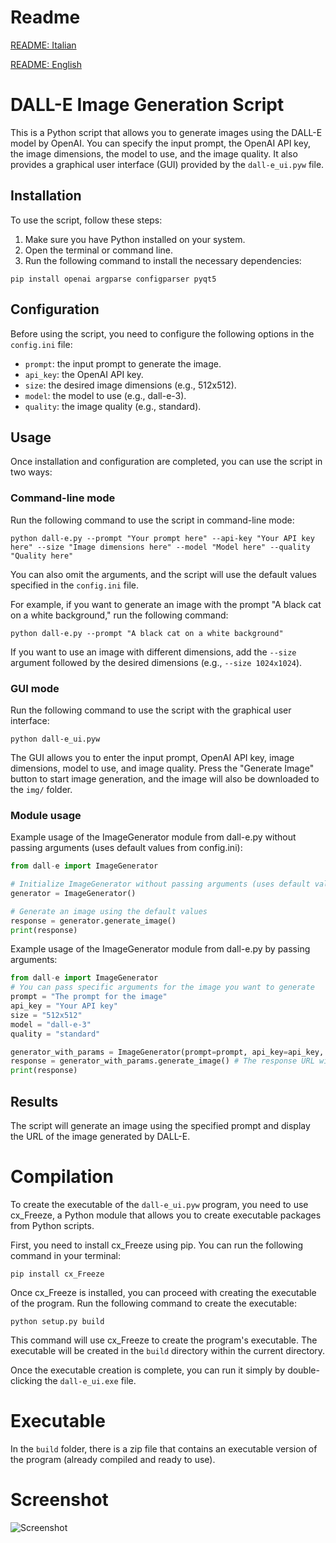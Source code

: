 # Readme
[README: Italian](./README_IT.md)

[README: English](./README.md)

# DALL-E Image Generation Script

This is a Python script that allows you to generate images using the DALL-E model by OpenAI. You can specify the input prompt, the OpenAI API key, the image dimensions, the model to use, and the image quality. It also provides a graphical user interface (GUI) provided by the `dall-e_ui.pyw` file.

## Installation

To use the script, follow these steps:

1. Make sure you have Python installed on your system.
2. Open the terminal or command line.
3. Run the following command to install the necessary dependencies:

```shell
pip install openai argparse configparser pyqt5
```

## Configuration

Before using the script, you need to configure the following options in the `config.ini` file:

- `prompt`: the input prompt to generate the image.
- `api_key`: the OpenAI API key.
- `size`: the desired image dimensions (e.g., 512x512).
- `model`: the model to use (e.g., dall-e-3).
- `quality`: the image quality (e.g., standard).

## Usage

Once installation and configuration are completed, you can use the script in two ways:

### Command-line mode

Run the following command to use the script in command-line mode:

```shell
python dall-e.py --prompt "Your prompt here" --api-key "Your API key here" --size "Image dimensions here" --model "Model here" --quality "Quality here"
```

You can also omit the arguments, and the script will use the default values specified in the `config.ini` file.

For example, if you want to generate an image with the prompt "A black cat on a white background," run the following command:

```shell
python dall-e.py --prompt "A black cat on a white background"
```

If you want to use an image with different dimensions, add the `--size` argument followed by the desired dimensions (e.g., `--size 1024x1024`).

### GUI mode

Run the following command to use the script with the graphical user interface:

```shell
python dall-e_ui.pyw
```

The GUI allows you to enter the input prompt, OpenAI API key, image dimensions, model to use, and image quality. Press the "Generate Image" button to start image generation, and the image will also be downloaded to the `img/` folder.

### Module usage
Example usage of the ImageGenerator module from dall-e.py without passing arguments (uses default values from config.ini):

```python
from dall-e import ImageGenerator

# Initialize ImageGenerator without passing arguments (uses default values from config.ini)
generator = ImageGenerator()

# Generate an image using the default values
response = generator.generate_image()
print(response)
```

Example usage of the ImageGenerator module from dall-e.py by passing arguments:

```python
from dall-e import ImageGenerator
# You can pass specific arguments for the image you want to generate
prompt = "The prompt for the image"
api_key = "Your API key"
size = "512x512"
model = "dall-e-3"
quality = "standard"

generator_with_params = ImageGenerator(prompt=prompt, api_key=api_key, size=size, model=model, quality=quality)
response = generator_with_params.generate_image() # The response URL with the generated image
print(response)
```

## Results

The script will generate an image using the specified prompt and display the URL of the image generated by DALL-E.

# Compilation
To create the executable of the `dall-e_ui.pyw` program, you need to use cx_Freeze, a Python module that allows you to create executable packages from Python scripts.

First, you need to install cx_Freeze using pip. You can run the following command in your terminal:

```
pip install cx_Freeze
```

Once cx_Freeze is installed, you can proceed with creating the executable of the program.
Run the following command to create the executable:

```
python setup.py build
```

This command will use cx_Freeze to create the program's executable. The executable will be created in the `build` directory within the current directory.

Once the executable creation is complete, you can run it simply by double-clicking the `dall-e_ui.exe` file.

# Executable

In the `build` folder, there is a zip file that contains an executable version of the program (already compiled and ready to use).

# Screenshot

![Screenshot](https://github.com/nemmusu/dall-e-interface/blob/main/screenshots/interface_example.png)